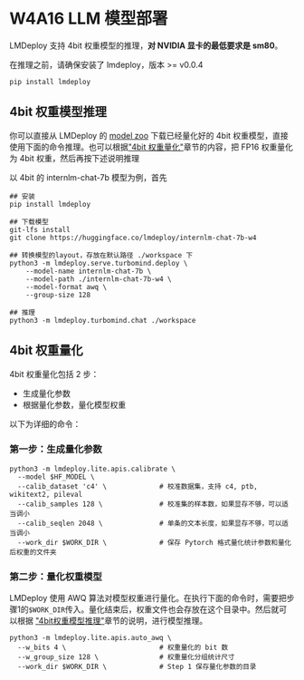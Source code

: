 # W4A16 LLM 模型部署

LMDeploy 支持 4bit 权重模型的推理，**对 NVIDIA 显卡的最低要求是 sm80**。

在推理之前，请确保安装了 lmdeploy，版本 >= v0.0.4

```shell
pip install lmdeploy
```

## 4bit 权重模型推理

你可以直接从 LMDeploy 的 [model zoo](https://huggingface.co/lmdeploy) 下载已经量化好的 4bit 权重模型，直接使用下面的命令推理。也可以根据["4bit 权重量化"](<>)章节的内容，把 FP16 权重量化为 4bit 权重，然后再按下述说明推理

以 4bit 的 internlm-chat-7b 模型为例，首先

```shell
## 安装
pip install lmdeploy

## 下载模型
git-lfs install
git clone https://huggingface.co/lmdeploy/internlm-chat-7b-w4

## 转换模型的layout，存放在默认路径 ./workspace 下
python3 -m lmdeploy.serve.turbomind.deploy \
    --model-name internlm-chat-7b \
    --model-path ./internlm-chat-7b-w4 \
    --model-format awq \
    --group-size 128

## 推理
python3 -m lmdeploy.turbomind.chat ./workspace

```

## 4bit 权重量化

4bit 权重量化包括 2 步：

- 生成量化参数
- 根据量化参数，量化模型权重

以下为详细的命令：

### 第一步：生成量化参数

```shell
python3 -m lmdeploy.lite.apis.calibrate \
  --model $HF_MODEL \
  --calib_dataset 'c4' \             # 校准数据集，支持 c4, ptb, wikitext2, pileval
  --calib_samples 128 \              # 校准集的样本数，如果显存不够，可以适当调小
  --calib_seqlen 2048 \              # 单条的文本长度，如果显存不够，可以适当调小
  --work_dir $WORK_DIR \             # 保存 Pytorch 格式量化统计参数和量化后权重的文件夹
```

### 第二步：量化权重模型

LMDeploy 使用 AWQ 算法对模型权重进行量化。在执行下面的命令时，需要把步骤1的`$WORK_DIR`传入。量化结束后，权重文件也会存放在这个目录中。然后就可以根据 ["4bit权重模型推理"](<>)章节的说明，进行模型推理。

```shell
python3 -m lmdeploy.lite.apis.auto_awq \
  --w_bits 4 \                       # 权重量化的 bit 数
  --w_group_size 128 \               # 权重量化分组统计尺寸
  --work_dir $WORK_DIR \             # Step 1 保存量化参数的目录
```
